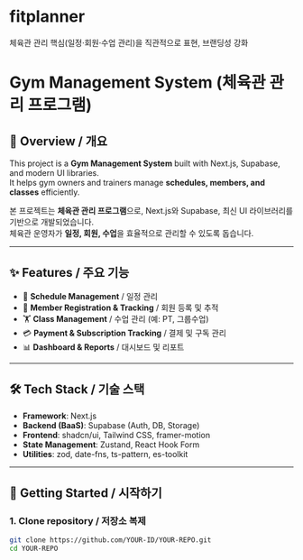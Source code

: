 # fitplanner
체육관 관리 핵심(일정·회원·수업 관리)을 직관적으로 표현, 브랜딩성 강화
# Gym Management System (체육관 관리 프로그램)

## 📌 Overview / 개요
This project is a **Gym Management System** built with Next.js, Supabase, and modern UI libraries.  
It helps gym owners and trainers manage **schedules, members, and classes** efficiently.  

본 프로젝트는 **체육관 관리 프로그램**으로, Next.js와 Supabase, 최신 UI 라이브러리를 기반으로 개발되었습니다.  
체육관 운영자가 **일정, 회원, 수업**을 효율적으로 관리할 수 있도록 돕습니다.  

---

## ✨ Features / 주요 기능
- 📅 **Schedule Management** / 일정 관리  
- 🧍 **Member Registration & Tracking** / 회원 등록 및 추적  
- 🏋️ **Class Management** / 수업 관리 (예: PT, 그룹수업)  
- 💳 **Payment & Subscription Tracking** / 결제 및 구독 관리  
- 📊 **Dashboard & Reports** / 대시보드 및 리포트  

---

## 🛠 Tech Stack / 기술 스택
- **Framework**: Next.js  
- **Backend (BaaS)**: Supabase (Auth, DB, Storage)  
- **Frontend**: shadcn/ui, Tailwind CSS, framer-motion  
- **State Management**: Zustand, React Hook Form  
- **Utilities**: zod, date-fns, ts-pattern, es-toolkit  

---

## 🚀 Getting Started / 시작하기

### 1. Clone repository / 저장소 복제
```bash
git clone https://github.com/YOUR-ID/YOUR-REPO.git
cd YOUR-REPO
